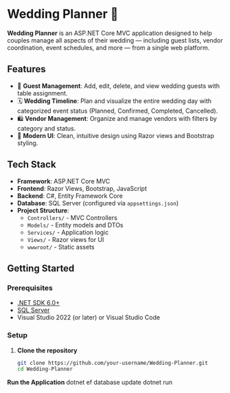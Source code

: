 # Wedding Planner 🎉

**Wedding Planner** is an ASP.NET Core MVC application designed to help couples manage all aspects of their wedding — including guest lists, vendor coordination, event schedules, and more — from a single web platform.

## Features

- 👰 **Guest Management**: Add, edit, delete, and view wedding guests with table assignment.
- 🗓️ **Wedding Timeline**: Plan and visualize the entire wedding day with categorized event status (Planned, Confirmed, Completed, Cancelled).
- 🛍️ **Vendor Management**: Organize and manage vendors with filters by category and status.
- 💌 **Modern UI**: Clean, intuitive design using Razor views and Bootstrap styling.

## Tech Stack

- **Framework**: ASP.NET Core MVC
- **Frontend**: Razor Views, Bootstrap, JavaScript
- **Backend**: C#, Entity Framework Core
- **Database**: SQL Server (configured via `appsettings.json`)
- **Project Structure**:
  - `Controllers/` - MVC Controllers
  - `Models/` - Entity models and DTOs
  - `Services/` - Application logic
  - `Views/` - Razor views for UI
  - `wwwroot/` - Static assets

## Getting Started

### Prerequisites

- [.NET SDK 6.0+](https://dotnet.microsoft.com/download)
- [SQL Server](https://www.microsoft.com/en-us/sql-server/)
- Visual Studio 2022 (or later) or Visual Studio Code

### Setup

1. **Clone the repository**

   ```bash
   git clone https://github.com/your-username/Wedding-Planner.git
   cd Wedding-Planner

**Run the Application**
dotnet ef database update
dotnet run

